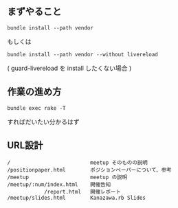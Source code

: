 まずやること
------------

    bundle install --path vendor

もしくは

    bundle install --path vendor --without livereload

( guard-livereload を install したくない場合 )

作業の進め方
------------

    bundle exec rake -T

すればだいたい分かるはず

URL設計
------

    /                          meetup そのものの説明
    /positionpaper.html        ポジションペーパーについて、参考
    /meetup                    meetup の説明
    /meetup/:num/index.html    開催告知
                /report.html   開催レポート
    /meetup/slides.html        Kanazawa.rb Slides
